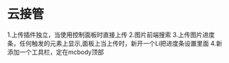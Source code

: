 # 云接管

1.上传插件独立，当使用控制面板时直接上传
2.图片前端搜索
3.上传图片进度条，任何触发的元素上显示,面板上当上传时，新开一个Li把进度条设置里面
4.新添加一个工具栏，定在mcbody顶部
